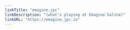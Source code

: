 ```yaml
---
linkTitle: "emagine.jpc"
linkDescription: "(what's playing at Emagine Saline)"
linkURL: "https://emagine.jpc.io"
---
```

